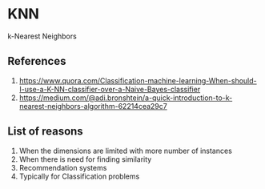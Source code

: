 # KNN
k-Nearest Neighbors

## References
1. https://www.quora.com/Classification-machine-learning-When-should-I-use-a-K-NN-classifier-over-a-Naive-Bayes-classifier
2. https://medium.com/@adi.bronshtein/a-quick-introduction-to-k-nearest-neighbors-algorithm-62214cea29c7

## List of reasons
1. When the dimensions are limited with more number of instances
2. When there is need for finding similarity
3. Recommendation systems
4. Typically for Classification problems